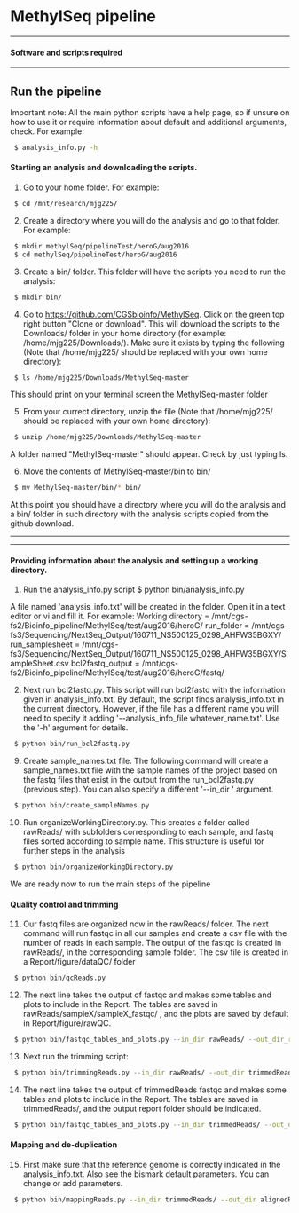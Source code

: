 # MethylSeq pipeline


-----------------------------
#### Software and scripts required
-----------------------------




## Run the pipeline

Important note: All the main python scripts have a help page, so if unsure on how to use it or require information about default and additional arguments, check. For example:
```bash
 $ analysis_info.py -h
```

#### Starting an analysis and downloading the scripts.
1) Go to your home folder. For example:
```bash
 $ cd /mnt/research/mjg225/
```

2) Create a directory where you will do the analysis and go to that folder. For example:
```bash
 $ mkdir methylSeq/pipelineTest/heroG/aug2016
 $ cd methylSeq/pipelineTest/heroG/aug2016
```

3) Create a bin/ folder. This folder will have the scripts you need to run the analysis:
```bash
 $ mkdir bin/ 
```

4) Go to https://github.com/CGSbioinfo/MethylSeq. Click on the green top right button "Clone or download". This will download the scripts to the Downloads/ folder in your home directory (for example: /home/mjg225/Downloads/). Make sure it exists by typing the following (Note that /home/mjg225/ should be replaced with your own home directory): 
```bash
 $ ls /home/mjg225/Downloads/MethylSeq-master
```
This should print on your terminal screen the MethylSeq-master folder

5) From your currect directory, unzip the file (Note that /home/mjg225/ should be replaced with your own home directory):
```bash
 $ unzip /home/mjg225/Downloads/MethylSeq-master
```
A folder named "MethylSeq-master" should appear. Check by just typing ls.

6) Move the contents of MethylSeq-master/bin to bin/
```bash
 $ mv MethylSeq-master/bin/* bin/
```

At this point you should have a directory where you will do the analysis and a bin/ folder in such directory with the analysis scripts copied from the github download.


--------------------------------------------------------------------------------------------------------------------
--------------------------------------------------------------------------------------------------------------------

#### Providing information about the analysis and setting up a working directory.

1) Run the analysis_info.py script
 $ python bin/analysis_info.py

A file named 'analysis_info.txt' will be created in the folder. Open it in a text editor or vi and fill it. For example: 
Working directory = /mnt/cgs-fs2/Bioinfo_pipeline/MethylSeq/test/aug2016/heroG/ 
run_folder = /mnt/cgs-fs3/Sequencing/NextSeq_Output/160711_NS500125_0298_AHFW35BGXY/
run_samplesheet = /mnt/cgs-fs3/Sequencing/NextSeq_Output/160711_NS500125_0298_AHFW35BGXY/SampleSheet.csv
bcl2fastq_output = /mnt/cgs-fs2/Bioinfo_pipeline/MethylSeq/test/aug2016/heroG/fastq/


2) Next run bcl2fastq.py. This script will run bcl2fastq with the information given in analysis_info.txt. By default, the script finds analysis_info.txt in the current directory. However, if the file has a different name you will need to specify it adding '--analysis_info_file whatever_name.txt'. Use the '-h' argument for details.  
```bash
 $ python bin/run_bcl2fastq.py 
```

9. Create sample_names.txt file. The following command will create a sample_names.txt file with the sample names of the project based on the fastq files that exist in the output from the run_bcl2fastq.py (previous step). You can also specify a different '--in_dir ' argument.
```bash
 $ python bin/create_sampleNames.py
```

10. Run organizeWorkingDirectory.py. This creates a folder called rawReads/ with subfolders corresponding to each sample, and fastq files sorted according to sample name. This structure is useful for further steps in the analysis
```bash
 $ python bin/organizeWorkingDirectory.py 
```

We are ready now to run the main steps of the pipeline
#### Quality control and trimming

11. Our fastq files are organized now in the rawReads/ folder. The next command will run fastqc in all our samples and create a csv file with the number of reads in each sample. The output of the fastqc is created in rawReads/, in the corresponding sample folder. The csv file is created in a Report/figure/dataQC/ folder 
```bash
 $ python bin/qcReads.py
```

12. The next line takes the output of fastqc and makes some tables and plots to include in the Report. The tables are saved in rawReads/sampleX/sampleX_fastqc/ , and the plots are saved by default in Report/figure/rawQC. 
```bash
 $ python bin/fastqc_tables_and_plots.py --in_dir rawReads/ --out_dir_report Report/figure/rawQC --suffix_name _raw --sample_names_file sample_names.txt --plot_device pdf
```

13. Next run the trimming script:
```bash
 $ python bin/trimmingReads.py --in_dir rawReads/ --out_dir trimmedReads --ncores 6 
```

14. The next line takes the output of trimmedReads fastqc and makes some tables and plots to include in the Report. The tables are saved in trimmedReads/, and the output report folder should be indicated.
```bash
 $ python bin/fastqc_tables_and_plots.py --in_dir trimmedReads/ --out_dir_report Report/figure/trimmedQC --suffix_name _trimmed --sample_names_file sample_names.txt --plot_device pdf
```

#### Mapping and de-duplication
15. First make sure that the reference genome is correctly indicated in the analysis_info.txt. Also see the bismark default parameters. You can change or add parameters.
```bash
 $ python bin/mappingReads.py --in_dir trimmedReads/ --out_dir alignedReads --ncores 2 
```









